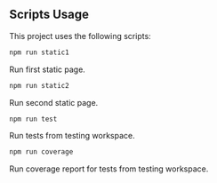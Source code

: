 ## Scripts Usage

This project uses the following scripts:

```bash
npm run static1
```

Run first static page.

```bash
npm run static2
```

Run second static page.

```bash
npm run test
```

Run tests from testing workspace.

```bash
npm run coverage
```

Run coverage report for tests from testing workspace.
